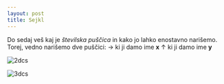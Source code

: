 ```yaml
---
layout: post
title: Sejkl
---
```


Do sedaj veš kaj je *številska puščica* in kako jo lahko enostavno narišemo. Torej, vedno narišemo dve puščici:
→ ki ji damo ime **x** 
↑ ki ji damo ime **y**


![2dcs](https://upload.wikimedia.org/wikipedia/commons/thumb/0/0e/Cartesian-coordinate-system.svg/354px-Cartesian-coordinate-system.svg.png)

![3dcs](https://upload.wikimedia.org/wikipedia/commons/thumb/6/69/Coord_system_CA_0.svg/620px-Coord_system_CA_0.svg.png)
